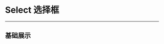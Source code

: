 # Select 选择框
----

## 基础展示
<div class="demo-block">
    <k-select>
        <k-select-option value="1" label="山东" :disabled="true"></k-select-option>
        <k-select-option value="2" label="北京"></k-select-option>
        <k-select-option value="3" label="湖南"></k-select-option>
        <k-select-option value="4" label="长春"></k-select-option>
    </k-select>
    <br/>
    <br/>
    <br/>
    <br/>
    <br/>
    <br/><br/><br/>
    <br/>
    <br/>
    <br/>
    <k-select v-model="chooseVal" @select-change="selectChange">
        <k-select-option value="5" label="显示5条"></k-select-option>
        <k-select-option value="10" label="显示10条"></k-select-option>
        <k-select-option value="15" label="显示15条"></k-select-option>
        <k-select-option value="20" label="显示20条"></k-select-option>
    </k-select>
    <k-input placeholder="哈哈哈"></k-input>
    <script>
        export default {
            data () {
                return {
                    chooseVal: '20'
                }
            },
            methods: {
                selectChange () {
                    console.log('chooseVal change:' + this.chooseVal)
                }
            }
        }
    </script>
</div>